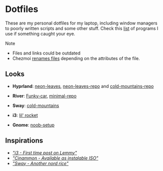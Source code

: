 # Dotfiles

These are my personal dotfiles for my laptop, including window managers to poorly written scripts and some other stuff.
Check this [list](assets/swlist.md) of programs I use if something caught your eye.

> [!Note]
> - Files and links could be outdated
> - Chezmoi [renames files](https://www.chezmoi.io/reference/source-state-attributes/) depending on the attributes of the file.

## Looks

- **Hyprland**: [neon-leaves](https://lemmy.zip/post/18840778), [neon-leaves-repo](https://codeberg.org/299792458ms/hyprland-neon-leaves) and [cold-mountains-repo](https://codeberg.org/299792458ms/hyprland-cold-mountains)

- **River**: [Funky-car](https://lemmy.zip/post/19773171), [minimal-repo](https://codeberg.org/299792458ms/river-dotfiles)

- **Sway**: [cold-mountains](https://feddit.cl/post/2584023)

- **i3**: [lil' rocket](https://feddit.cl/post/2290324)

- **Gnome**: [noob-setup](https://feddit.cl/post/948902)

## Inspirations

- [*"i3 - First time post on Lemmy"*](https://lemmy.world/post/3782897)
- [*"Cinammon - Available as instalable ISO"*](https://lemmy.world/post/7187924)
- [*"Sway - Another nord rice"*](https://lemmy.world/post/2877257)

